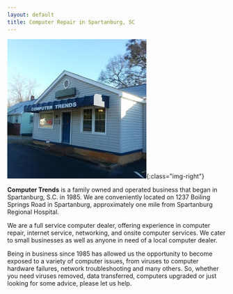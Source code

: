 ```yaml
---
layout: default
title: Computer Repair in Spartanburg, SC
---
```

<script src="/js/handlebars-v3.0.3.js"></script>

![storefront](/images/storefront.jpg){:class="img-right"}

**Computer Trends** is a family owned and operated business that began in Spartanburg, S.C. in 1985.
We are conveniently located on 1237 Boiling Springs Road in Spartanburg, approximately one mile from Spartanburg Regional Hospital.

We are a full service computer dealer, offering experience in computer repair, internet service, networking, and onsite computer services.
We cater to small businesses as well as anyone in need of a local computer dealer.

Being in business since 1985 has allowed us the opportunity to become exposed to a variety of computer issues,
from viruses to computer hardware failures, network troubleshooting and many others.
So, whether you need viruses removed, data transferred, computers upgraded or just looking for some advice, please let us help.

<div id="reviews"></div>

<script id="reviews-template" type="text/x-handlebars-template">
  {% raw %}
  <div class="review">
    <p class="review-title">{{ title }}</p>
    <p class="review-text">{{ text }}</p>
    <p class="review-author">{{ author }}</p>
  </div>
  {% endraw %}
</script>

<script src="/js/get_random_review.js"></script>
